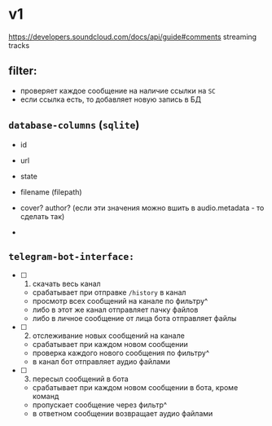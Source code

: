 # v1

https://developers.soundcloud.com/docs/api/guide#comments
streaming tracks

## filter:

- проверяет каждое сообщение на наличие ссылки на `SC`
- если ссылка есть, то добавляет новую запись в БД

## `database-columns` (`sqlite`)

- id
- url
- state
- filename (filepath)
- cover? author? (если эти значения можно вшить в audio.metadata - то сделать так)

-

## `telegram-bot-interface:`

- [ ] 1. скачать весь канал
  - срабатывает при отправке `/history` в канал
  - просмотр всех сообщений на канале по фильтру^
  - либо в этот же канал отправляет пачку файлов
  - либо в личное сообщение от лица бота отправляет файлы
- [ ] 2. отслеживание новых сообщений на канале
  - срабатывает при каждом новом сообщении
  - проверка каждого нового сообщения по фильтру^
  - в канал бот отправляет аудио файлами
- [ ] 3. пересыл сообщений в бота
  - срабатывает при каждом новом сообщении в бота, кроме команд
  - пропускает сообщение через фильтр^
  - в ответном сообщении возвращает аудио файлами
